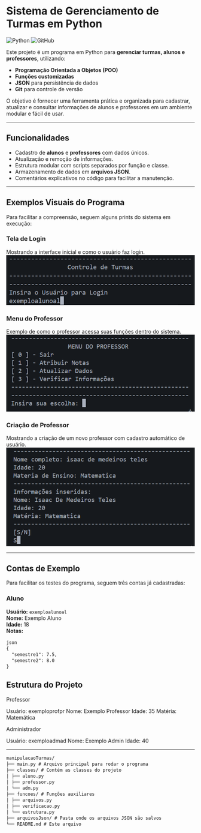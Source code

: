 # Sistema de Gerenciamento de Turmas em Python

![Python](https://img.shields.io/badge/Python-3.x-blue)
![GitHub](https://img.shields.io/badge/Git-GitHub-orange)

Este projeto é um programa em Python para **gerenciar turmas, alunos e professores**, utilizando:  

- **Programação Orientada a Objetos (POO)**
- **Funções customizadas**
- **JSON** para persistência de dados
- **Git** para controle de versão

O objetivo é fornecer uma ferramenta prática e organizada para cadastrar, atualizar e consultar informações de alunos e professores em um ambiente modular e fácil de usar.

---

## Funcionalidades
- Cadastro de **alunos** e **professores** com dados únicos.
- Atualização e remoção de informações.
- Estrutura modular com scripts separados por função e classe.
- Armazenamento de dados em **arquivos JSON**.
- Comentários explicativos no código para facilitar a manutenção.

---

## Exemplos Visuais do Programa

Para facilitar a compreensão, seguem alguns prints do sistema em execução:

### Tela de Login
Mostrando a interface inicial e como o usuário faz login.
![Tela de Login](imagens/telaLogin.png)

### Menu do Professor
Exemplo de como o professor acessa suas funções dentro do sistema.
![Menu do Professor](imagens/menuProfessor.png)

### Criação de Professor
Mostrando a criação de um novo professor com cadastro automático de usuário.
![Criação de Professor](imagens/criacaoProfessor.png)


---

## Contas de Exemplo

Para facilitar os testes do programa, seguem três contas já cadastradas:

### Aluno
**Usuário:** `exemploalunoal`  
**Nome:** Exemplo Aluno  
**Idade:** 18  
**Notas:**  
```
json
{
  "semestre1": 7.5,
  "semestre2": 8.0
}

```

## Estrutura do Projeto

Professor

Usuário: exemploprofpr
Nome: Exemplo Professor
Idade: 35
Matéria: Matemática

Administrador

Usuário: exemploadmad
Nome: Exemplo Admin
Idade: 40

---

```
manipulacaoTurmas/
├── main.py # Arquivo principal para rodar o programa
├── classes/ # Contém as classes do projeto
│ ├── aluno.py
│ ├── professor.py
│ └── adm.py
├── funcoes/ # Funções auxiliares
│ ├── arquivos.py
│ ├── verificacao.py
│ └── estrutura.py
├── arquivosJson/ # Pasta onde os arquivos JSON são salvos
└── README.md # Este arquivo

```
